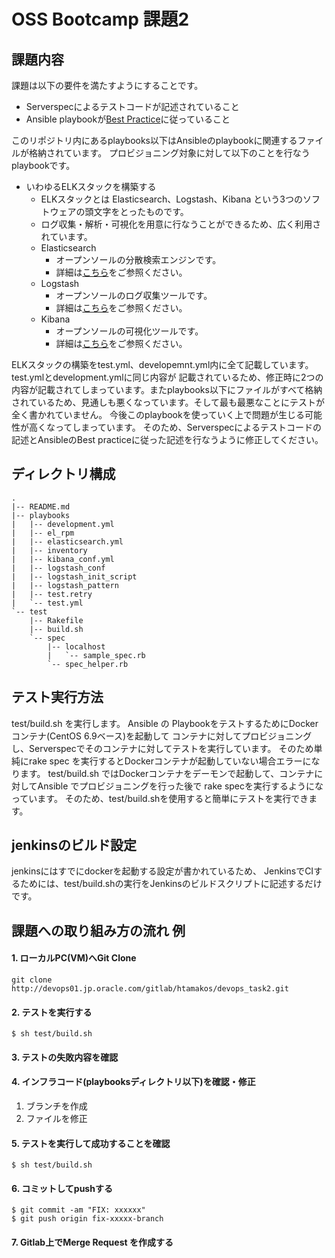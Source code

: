 # OSS Bootcamp 課題2
## 課題内容
課題は以下の要件を満たすようにすることです。

- Serverspecによるテストコードが記述されていること
- Ansible playbookが[Best Practice](http://docs.ansible.com/ansible/playbooks_best_practices.html)に従っていること

このリポジトリ内にあるplaybooks以下はAnsibleのplaybookに関連するファイルが格納されています。
プロビジョニング対象に対して以下のことを行なうplaybookです。

- いわゆるELKスタックを構築する
  - ELKスタックとは Elasticsearch、Logstash、Kibana という3つのソフトウェアの頭文字をとったものです。
  - ログ収集・解析・可視化を用意に行なうことができるため、広く利用されています。
  - Elasticsearch
     - オープンソールの分散検索エンジンです。
     - 詳細は[こちら](https://www.elastic.co/jp/products/elasticsearch)をご参照ください。
  - Logstash
     - オープンソールのログ収集ツールです。
     - 詳細は[こちら](https://www.elastic.co/jp/products/logstash)をご参照ください。
  - Kibana
     - オープンソールの可視化ツールです。
     - 詳細は[こちら](https://www.elastic.co/jp/products/kibana)をご参照ください。

ELKスタックの構築をtest.yml、developemnt.yml内に全て記載しています。test.ymlとdevelopment.ymlに同じ内容が
記載されているため、修正時に2つの内容が記載されてしまっています。またplaybooks以下にファイルがすべて格納されているため、見通しも悪くなっています。そして最も最悪なことにテストが全く書かれていません。
今後このplaybookを使っていく上で問題が生じる可能性が高くなってしまっています。
そのため、Serverspecによるテストコードの記述とAnsibleのBest practiceに従った記述を行なうように修正してください。

## ディレクトリ構成

```
.
|-- README.md
|-- playbooks
|   |-- development.yml
|   |-- el_rpm
|   |-- elasticsearch.yml
|   |-- inventory
|   |-- kibana_conf.yml
|   |-- logstash_conf
|   |-- logstash_init_script
|   |-- logstash_pattern
|   |-- test.retry
|   `-- test.yml
`-- test
    |-- Rakefile
    |-- build.sh
    `-- spec
        |-- localhost
        |   `-- sample_spec.rb
        `-- spec_helper.rb
```

## テスト実行方法

test/build.sh を実行します。
Ansible の PlaybookをテストするためにDockerコンテナ(CentOS 6.9ベース)を起動して
コンテナに対してプロビジョニングし、Serverspecでそのコンテナに対してテストを実行しています。
そのため単純にrake spec を実行するとDockerコンテナが起動していない場合エラーになります。
test/build.sh ではDockerコンテナをデーモンで起動して、コンテナに対してAnsible でプロビジョニングを行った後で
rake specを実行するようになっています。
そのため、test/build.shを使用すると簡単にテストを実行できます。


## jenkinsのビルド設定

jenkinsにはすでにdockerを起動する設定が書かれているため、
JenkinsでCIするためには、test/build.shの実行をJenkinsのビルドスクリプトに記述するだけです。

## 課題への取り組み方の流れ 例

#### 1. ローカルPC(VM)へGit Clone

```
git clone http://devops01.jp.oracle.com/gitlab/htamakos/devops_task2.git
```

#### 2. テストを実行する

```
$ sh test/build.sh
```

#### 3. テストの失敗内容を確認

#### 4. インフラコード(playbooksディレクトリ以下)を確認・修正

1. ブランチを作成
2. ファイルを修正

#### 5. テストを実行して成功することを確認

```
$ sh test/build.sh
```

#### 6. コミットしてpushする

```
$ git commit -am "FIX: xxxxxx"
$ git push origin fix-xxxxx-branch
```

#### 7. Gitlab上でMerge Request を作成する
